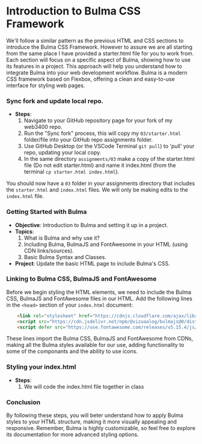 # Introduction to Bulma CSS Framework

We'll follow a similar pattern as the previous HTML and CSS sections to introduce the Bulma CSS Framework. However to assure we are all starting from the same place I have provided a starter.html file for you to work from. Each section will focus on a specific aspect of Bulma, showing how to use its features in a project. This approach will help you understand how to integrate Bulma into your web development workflow. Bulma is a modern CSS framework based on Flexbox, offering a clean and easy-to-use interface for styling web pages. 

### Sync fork and update local repo.
- **Steps**:
  1. Navigate to your GitHub repository page for your fork of my web3400 repo.
  2. Run the "Sync fork" process, this will copy my `03/starter.html` folder/file into your GitHub repo assignments folder.
  3. Use GitHub Desktop (or the VSCode Terminal `git pull`) to 'pull' your repo, updating your local copy.
  4. In the same directory `assignments/03` make a copy of the starter.html file (Do not edit starter.html) and name it index.html (from the terminal `cp starter.html index.html`).

You should now have a `03` folder in your assignments directory that includes the `starter.html` and `index.html` files. We will only be making edits to the `index.html` file.

### Getting Started with Bulma
- **Objective**: Introduction to Bulma and setting it up in a project.
- **Topics**:
  1. What is Bulma and why use it?
  2. Including Bulma, BulmaJS and FontAwesome in your HTML (using CDN links/sources).
  3. Basic Bulma Syntax and Classes.
- **Project**: Update the basic HTML page to include Bulma's CSS.

### Linking to Bulma CSS, BulmaJS and FontAwesome
Before we begin styling the HTML elements, we need to include the Bulma CSS, BulmaJS and FontAwesome files in our HTML. Add the following lines in the `<head>` section of your `index.html` document:

```html
    <link rel="stylesheet" href="https://cdnjs.cloudflare.com/ajax/libs/bulma/0.9.4/css/bulma.min.css">
    <script src="https://cdn.jsdelivr.net/npm/@vizuaalog/bulmajs@0/dist/bulma.min.js"></script>
    <script defer src="https://use.fontawesome.com/releases/v5.15.4/js/all.js"></script>
```

These lines import the Bulma CSS, BulmaJS and FontAwesome from CDNs, making all the Bulma styles available for our use, adding functionality to some of the componants and the ability to use icons.

### Styling your index.html
- **Steps**:
  1. We will code the index.html file together in class

### Conclusion
By following these steps, you will beter understand how to apply Bulma styles to your HTML structure, making it more visually appealing and responsive. Remember, Bulma is highly customizable, so feel free to explore its documentation for more advanced styling options.